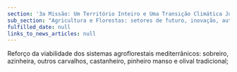 ```yaml
---
section: '3a Missão: Um Território Inteiro e Uma Transição Climática Justa'
sub_section: "Agricultura e Florestas: setores de futuro, inovação, autonomia e investimento"
fulfilled_date: null
links_to_news_articles: null
---
```


Reforço da viabilidade dos sistemas agroflorestais mediterrânicos: sobreiro, azinheira, outros carvalhos, castanheiro, pinheiro manso e olival tradicional;